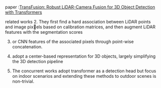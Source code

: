 paper :[TransFusion: Robust LiDAR-Camera Fusion for 3D Object Detection with Transformers](https://arxiv.org/pdf/2203.11496.pdf)


related works
2. They first find a hard association between LiDAR points and image pixels based on calibration matrices, and then augment LiDAR
features with the segmentation scores


3. or CNN features of the associated pixels through point-wise concatenation.


4. adopt a center-based representation for 3D objects, largely simplifying the 3D detection pipeline


5. The concurrent works adopt transformer as a detection head but focus on indoor scenarios and extending these methods to outdoor scenes is non-trivial.
